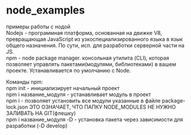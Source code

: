 # node_examples
примеры работы с нодой
<br>
Nodejs - программная платформа, основанная на движке V8, превращающая JavaScript из узкоспециализированного языка в язык общего назначения. По сути, исп. для разработки серверной части на JS.
<br>
npm - node package manager. консольная утилита (CLI), которая позволяет управлять пакетами(модулями, библиотеками) в вашем проекте.
Устанавливается по умолчанию с Node.

Команды npm:<br>
npm init - инициализирует начальный проект<br>
npm i название_модуля  - устанавливает модуль в проект<br>
npm i - позволяет установить все модули указанные в файле package-lock.json  ЭТО ОЗНАЧАЕТ, ЧТО ПАПКУ NODE_MODULES НЕ НУЖНО ЗАЛИВАТЬ НА GIT(флешку)<br>
npm i название_модуля -D   - установка пакета через зависимости для разработки (-D develop)<br>
